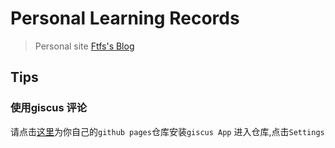 # Personal Learning Records

> Personal site [Ftfs's Blog](https://4257.github.io)

## Tips
### 使用giscus 评论
请点击[这里](https://github.com/apps/giscus)为你自己的`github pages`仓库安装`giscus App`
进入仓库,点击`Settings`




